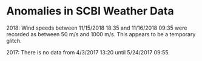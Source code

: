 # Anomalies in SCBI Weather Data

2018: Wind speeds between 11/15/2018 18:35 and 11/16/2018 09:35 were recorded as between 50 m/s and 1000 m/s. This appears to be a temporary glitch.

2017: There is no data from 4/3/2017 13:20 until 5/24/2017 09:55.
